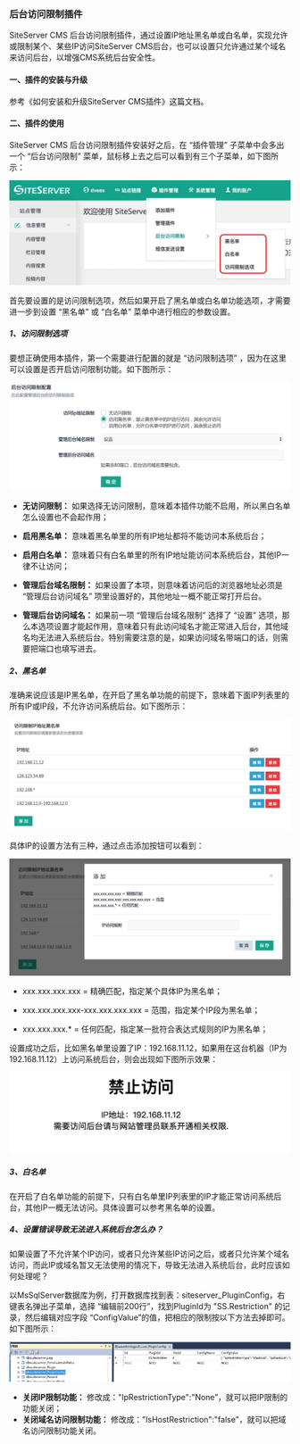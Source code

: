 ### 后台访问限制插件

SiteServer CMS 后台访问限制插件，通过设置IP地址黑名单或白名单，实现允许或限制某个、某些IP访问SiteServer CMS后台，也可以设置只允许通过某个域名来访问后台，以增强CMS系统后台安全性。

#### 一、插件的安装与升级

参考《如何安装和升级SiteServer CMS插件》这篇文档。

#### 二、插件的使用

SiteServer CMS 后台访问限制插件安装好之后，在 “插件管理” 子菜单中会多出一个 “后台访问限制” 菜单，鼠标移上去之后可以看到有三个子菜单，如下图所示：

![](/assets/02.jpg)

首先要设置的是访问限制选项，然后如果开启了黑名单或白名单功能选项，才需要进一步到设置 “黑名单” 或 “白名单” 菜单中进行相应的参数设置。

##### 1、访问限制选项

要想正确使用本插件，第一个需要进行配置的就是 “访问限制选项” ，因为在这里可以设置是否开启访问限制功能。如下图所示：

![](/assets/03.jpg)

+ **无访问限制：** 如果选择无访问限制，意味着本插件功能不启用，所以黑白名单怎么设置也不会起作用；

+ **启用黑名单：** 意味着黑名单里的所有IP地址都将不能访问本系统后台；

+ **启用白名单：** 意味着只有白名单里的所有IP地址能访问本系统后台，其他IP一律不让访问；

+ **管理后台域名限制：** 如果设置了本项，则意味着访问后的浏览器地址必须是 “管理后台访问域名” 项里设置好的，其他地址一概不能正常打开后台。

+ **管理后台访问域名：** 如果前一项 “管理后台域名限制” 选择了 “设置” 选项，那么本选项设置才能起作用，意味着只有此访问域名才能正常进入后台，其他域名均无法进入系统后台。特别需要注意的是，如果访问域名带端口的话，则需要把端口也填写进去。

##### 2、黑名单

准确来说应该是IP黑名单，在开启了黑名单功能的前提下，意味着下面IP列表里的所有IP或IP段，不允许访问系统后台。如下图所示：

![](/assets/04.jpg)

具体IP的设置方法有三种，通过点击添加按钮可以看到：

![](/assets/05.jpg)

+ xxx.xxx.xxx.xxx = 精确匹配，指定某个具体IP为黑名单；

+ xxx.xxx.xxx.xxx-xxx.xxx.xxx.xxx = 范围，指定某个IP段为黑名单；

+ xxx.xxx.xxx.* = 任何匹配，指定某一批符合表达式规则的IP为黑名单；

设置成功之后，比如黑名单里设置了IP：192.168.11.12，如果用在这台机器（IP为192.168.11.12）上访问系统后台，则会出现如下图所示效果：

![](/assets/06.jpg)

##### 3、白名单

在开启了白名单功能的前提下，只有白名单里IP列表里的IP才能正常访问系统后台，其他IP一概无法访问。具体设置可以参考黑名单的设置。

##### 4、设置错误导致无法进入系统后台怎么办？

如果设置了不允许某个IP访问，或者只允许某些IP访问之后，或者只允许某个域名访问，而此IP或域名暂又无法使用的情况下，导致无法进入系统后台，此时应该如何处理呢？

以MsSqlServer数据库为例，打开数据库找到表：siteserver_PluginConfig，右键表名弹出子菜单，选择 “编辑前200行”，找到PluginId为 "SS.Restriction" 的记录，然后编辑对应字段 “ConfigValue”的值，把相应的限制按以下方法去掉即可。如下图所示：

![](/assets/07.jpg)

+ **关闭IP限制功能：** 修改成："IpRestrictionType":"None”，就可以把IP限制的功能关闭；
+ **关闭域名访问限制功能：** 修改成："IsHostRestriction":"false"，就可以把域名访问限制功能关闭。

